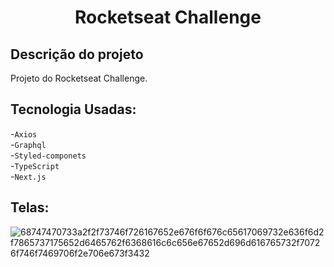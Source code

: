 <h1 align="center">
  Rocketseat Challenge</h1>                               
  
## Descrição do projeto

Projeto do Rocketseat Challenge.

## Tecnologia Usadas:
-`Axios`\
-`Graphql`\
-`Styled-componets`\
-`TypeScript`\
-`Next.js`

## Telas:
![68747470733a2f2f73746f726167652e676f6f676c65617069732e636f6d2f7865737175652d6465762f6368616c6c656e67652d696d616765732f70726f746f7469706f2e706e673f3432](https://github.com/rapha-rangel/rocketseat_challenge/assets/110298670/ca2abe97-bf94-4bdf-a268-60aabc0f31a9)
